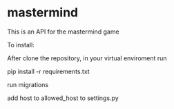 # mastermind
This is an API for the mastermind game


To install:

After clone the repository, in your virtual enviroment run

pip install -r requirements.txt

run migrations

add host to allowed_host to settings.py
